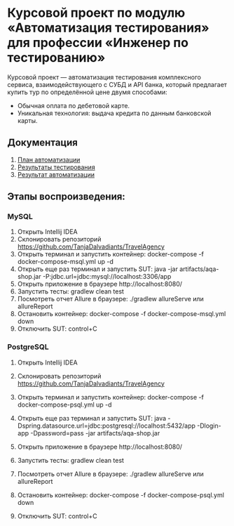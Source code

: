 # Курсовой проект по модулю «Автоматизация тестирования» для профессии «Инженер по тестированию»
Курсовой проект — автоматизация тестирования комплексного сервиса, взаимодействующего с СУБД и API банка, который предлагает купить тур по определённой цене двумя способами:

* Обычная оплата по дебетовой карте.
* Уникальная технология: выдача кредита по данным банковской карты.
## Документация 
1. [План автоматизации](https://github.com/TanjaDalvadiants/TravelAgency/blob/master/docs/Plan.md)
2. [Результаты тестирования](https://github.com/TanjaDalvadiants/TravelAgency/blob/master/docs/Report.md)
3. [Результат автоматизации](https://github.com/TanjaDalvadiants/TravelAgency/blob/master/docs/Summary.md)
## Этапы воспроизведения:
### MySQL
1. Открыть Intellij IDEA
2. Склонировать репозиторий  https://github.com/TanjaDalvadiants/TravelAgency
3. Открыть терминал и запустить контейнер: docker-compose -f docker-compose-msql.yml up -d
4. Открыть еще раз терминал и запустить SUT: java -jar artifacts/aqa-shop.jar -P:jdbc.url=jdbc:mysql://localhost:3306/app 
5. Открыть приложение в браузере http://localhost:8080/
6. Запустить тесты: gradlew clean test
7. Посмотреть отчет Allure в браузере: ./gradlew allureServe или allureReport
8. Остановить контейнер: docker-compose -f docker-compose-msql.yml down
9. Отключить SUT: control+C
### PostgreSQL
1. Открыть Intellij IDEA
2. Склонировать репозиторий  https://github.com/TanjaDalvadiants/TravelAgency
3. Открыть терминал и запустить контейнер: docker-compose -f docker-compose-psql.yml up -d

4. Открыть еще раз терминал и запустить SUT: java -Dspring.datasource.url=jdbc:postgresql://localhost:5432/app -Dlogin-app -Dpassword=pass -jar artifacts/aqa-shop.jar
5. Открыть приложение в браузере http://localhost:8080/
6. Запустить тесты: gradlew clean test
7. Посмотреть отчет Allure в браузере: ./gradlew allureServe или allureReport
8. Остановить контейнер: docker-compose -f docker-compose-psql.yml down
9. Отключить SUT: control+C